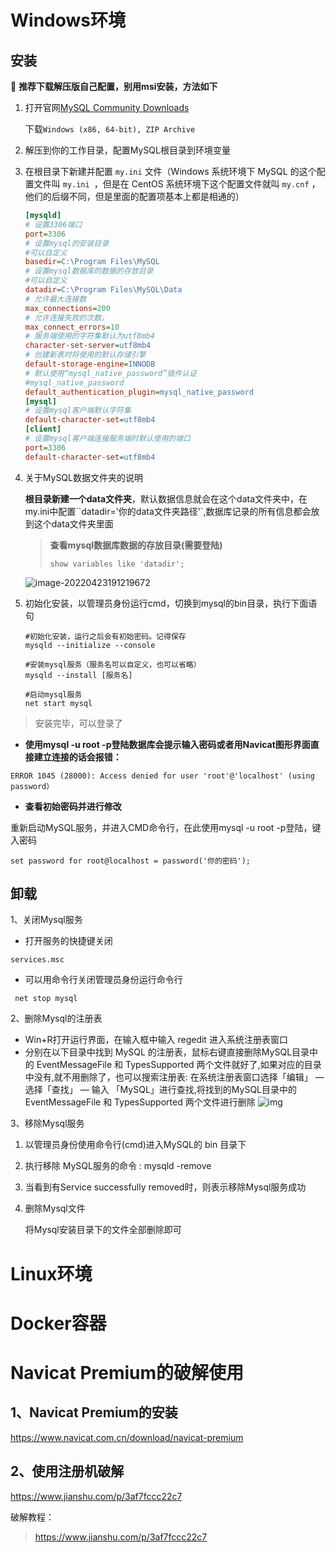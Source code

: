 

# Windows环境

## 安装

:dash: **推荐下载解压版自己配置，别用msi安装，方法如下**

1. 打开官网[MySQL Community Downloads](https://dev.mysql.com/downloads/)

   下载`Windows (x86, 64-bit), ZIP Archive`

2. 解压到你的工作目录，配置MySQL根目录到环境变量

3. 在根目录下新建并配置 `my.ini` 文件（Windows 系统环境下 MySQL 的这个配置文件叫 `my.ini `，但是在 CentOS 系统环境下这个配置文件就叫 `my.cnf` ，他们的后缀不同，但是里面的配置项基本上都是相通的）

   ```ini
   [mysqld]
   # 设置3306端口
   port=3306
   # 设置mysql的安装目录
   #可以自定义
   basedir=C:\Program Files\MySQL
   # 设置mysql数据库的数据的存放目录
   #可以自定义
   datadir=C:\Program Files\MySQL\Data
   # 允许最大连接数
   max_connections=200
   # 允许连接失败的次数。
   max_connect_errors=10
   # 服务端使用的字符集默认为utf8mb4
   character-set-server=utf8mb4
   # 创建新表时将使用的默认存储引擎
   default-storage-engine=INNODB
   # 默认使用“mysql_native_password”插件认证
   #mysql_native_password
   default_authentication_plugin=mysql_native_password
   [mysql]
   # 设置mysql客户端默认字符集
   default-character-set=utf8mb4
   [client]
   # 设置mysql客户端连接服务端时默认使用的端口
   port=3306
   default-character-set=utf8mb4
   ```

4. 关于MySQL数据文件夹的说明

   **根目录新建一个data文件夹**，默认数据信息就会在这个data文件夹中，在my.ini中配置``datadir='你的data文件夹路径'`,数据库记录的所有信息都会放到这个data文件夹里面

   > **查看mysql数据库数据的存放目录(需要登陆)**
   >
   > ```
   > show variables like 'datadir'; 
   > ```

   ![image-20220423191219672](D:\桌面\P_picture_cahe\gxUmCQ2IMOJNP3n.png)

5. 初始化安装，以管理员身份运行cmd，切换到mysql的bin目录，执行下面语句

   ```
   #初始化安装，运行之后会有初始密码。记得保存
   mysqld --initialize --console
    
   #安装mysql服务（服务名可以自定义，也可以省略）
   mysqld --install [服务名]
   
   #启动mysql服务
   net start mysql
   ```

> 安装完毕，可以登录了



+ **使用mysql -u root -p登陆数据库会提示输入密码或者用Navicat图形界面直接建立连接的话会报错：**

```
ERROR 1045 (28000): Access denied for user 'root'@'localhost' (using password）
```

+ **查看初始密码并进行修改**

重新启动MySQL服务，并进入CMD命令行，在此使用mysql -u root -p登陆，键入密码

```
set password for root@localhost = password('你的密码');
```

## 卸载

1、关闭Mysql服务

+ 打开服务的快捷键关闭

```
services.msc
```

+ 可以用命令行关闭管理员身份运行命令行

```
 net stop mysql
```

2、删除Mysql的注册表

+ Win+R打开运行界面，在输入框中输入 regedit 进入系统注册表窗口
+ 分别在以下目录中找到 MySQL 的注册表，鼠标右键直接删除MySQL目录中的 EventMessageFile 和 TypesSupported 两个文件就好了,如果对应的目录中没有,就不用删除了，也可以搜索注册表: 在系统注册表窗口选择「编辑」 — 选择「查找」 — 输入 「MySQL」进行查找,将找到的MySQL目录中的 EventMessageFile 和 TypesSupported 两个文件进行删除
  ![img](https://img-blog.csdn.net/20180910201015150?watermark/2/text/aHR0cHM6Ly9ibG9nLmNzZG4ubmV0L3FxXzM5MTM1Mjg3/font/5a6L5L2T/fontsize/400/fill/I0JBQkFCMA==/dissolve/70)

3、移除Mysql服务

1. 以管理员身份使用命令行(cmd)进入MySQL的 bin 目录下
2. 执行移除 MySQL服务的命令 : mysqld -remove
3. 当看到有Service successfully removed时，则表示移除Mysql服务成功
4. 删除Mysql文件

   将Mysql安装目录下的文件全部删除即可



# Linux环境











# Docker容器

















# Navicat Premium的破解使用

## 1、Navicat Premium的安装

https://www.navicat.com.cn/download/navicat-premium

## 2、使用注册机破解

https://www.jianshu.com/p/3af7fccc22c7

破解教程：

> https://www.jianshu.com/p/3af7fccc22c7















